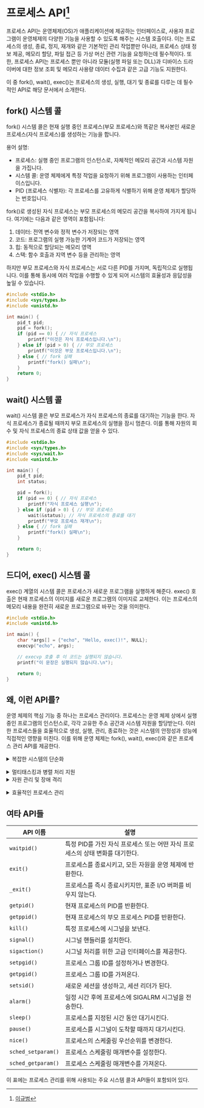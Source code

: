 # 프로세스 API[^Gyu-BBB]

[^Gyu-BBB]: [이규범](https://github.com/Gyu-BBB/os-2024)

프로세스 API는 운영체제(OS)가 애플리케이션에 제공하는 인터페이스로, 사용자 프로그램이 운영체제의 다양한 기능을 사용할 수 있도록 해주는 시스템 호출이다. 이는 프로세스의 생성, 종료, 정지, 재개와 같은 기본적인 관리 작업뿐만 아니라, 프로세스 상태 정보 제공, 메모리 할당, 파일 접근 등 가상 머신 관련 기능을 요청하는데 필수적이다. 또한, 프로세스 API는 프로세스 뿐만 아니라 모듈(실행 파일 또는 DLL)과 디바이스 드라이버에 대한 정보 조회 및 메모리 사용량 데이터 수집과 같은 고급 기능도 지원한다.

이 중 fork(), wait(), exec()는 프로세스의 생성, 실행, 대기 및 종료를 다루는 데 필수적인 API로 해당 문서에서 소개한다.

## fork() 시스템 콜

fork() 시스템 콜은 현재 실행 중인 프로세스(부모 프로세스)와 똑같은 복사본인 새로운 프로세스(자식 프로세스)를 생성하는 기능을 합니다.

용어 설명:

- 프로세스: 실행 중인 프로그램의 인스턴스로, 자체적인 메모리 공간과 시스템 자원을 가집니다.
- 시스템 콜: 운영 체제에게 특정 작업을 요청하기 위해 프로그램이 사용하는 인터페이스입니다.
- PID (프로세스 식별자): 각 프로세스를 고유하게 식별하기 위해 운영 체제가 할당하는 번호입니다.

fork()로 생성된 자식 프로세스는 부모 프로세스의 메모리 공간을 복사하여 가지게 됩니다. 여기에는 다음과 같은 영역이 포함됩니다:

1. 데이터: 전역 변수와 정적 변수가 저장되는 영역
2. 코드: 프로그램의 실행 가능한 기계어 코드가 저장되는 영역
3. 힙: 동적으로 할당되는 메모리 영역
4. 스택: 함수 호출과 지역 변수 등을 관리하는 영역

하지만 부모 프로세스와 자식 프로세스는 서로 다른 PID를 가지며, 독립적으로 실행됩니다. 이를 통해 동시에 여러 작업을 수행할 수 있게 되어 시스템의 효율성과 응답성을 높일 수 있습니다.

```c
#include <stdio.h>
#include <sys/types.h>
#include <unistd.h>

int main() {
    pid_t pid;
    pid = fork();
    if (pid == 0) { // 자식 프로세스
        printf("이것은 자식 프로세스입니다.\n");
    } else if (pid > 0) { // 부모 프로세스
        printf("이것은 부모 프로세스입니다.\n");
    } else { // fork 실패
        printf("fork() 실패\n");
    }
    return 0;
}
```

## wait() 시스템 콜

wait() 시스템 콜은 부모 프로세스가 자식 프로세스의 종료를 대기하는 기능을 한다. 자식 프로세스가 종료될 때까지 부모 프로세스의 실행을 잠시 멈춘다. 이를 통해 자원의 회수 및 자식 프로세스의 종료 상태 값을 얻을 수 있다.

```c
#include <stdio.h>
#include <sys/types.h>
#include <sys/wait.h>
#include <unistd.h>

int main() {
    pid_t pid;
    int status;

    pid = fork();
    if (pid == 0) { // 자식 프로세스
        printf("자식 프로세스 실행\n");
    } else if (pid > 0) { // 부모 프로세스
        wait(&status); // 자식 프로세스의 종료를 대기
        printf("부모 프로세스 재개\n");
    } else { // fork 실패
        printf("fork() 실패\n");
    }

    return 0;
}
```

## 드디어, exec() 시스템 콜

exec() 계열의 시스템 콜은 프로세스가 새로운 프로그램을 실행하게 해준다. exec() 호출은 현재 프로세스의 이미지를 새로운 프로그램의 이미지로 교체한다. 이는 프로세스의 메모리 내용을 완전히 새로운 프로그램으로 바꾸는 것을 의미한다.

```c
#include <stdio.h>
#include <unistd.h>

int main() {
    char *args[] = {"echo", "Hello, exec()!", NULL};
    execvp("echo", args);

    // execvp 호출 후 이 코드는 실행되지 않습니다.
    printf("이 문장은 실행되지 않습니다.\n");

    return 0;
}
```

## 왜, 이런 API를?

운영 체제의 핵심 기능 중 하나는 프로세스 관리이다. 프로세스는 운영 체제 상에서 실행 중인 프로그램의 인스턴스로, 각각 고유한 주소 공간과 시스템 자원을 할당받는다. 이러한 프로세스들을 효율적으로 생성, 실행, 관리, 종료하는 것은 시스템의 안정성과 성능에 직접적인 영향을 미친다. 이를 위해 운영 체제는 fork(), wait(), exec()와 같은 프로세스 관리 API를 제공한다.

<details>
<summary>복잡한 시스템의 단순화</summary>

fork(), wait(), exec()와 같은 API들은 복잡한 멀티프로세싱 시스템을 구축할 때 필수적이다. 이들 API를 사용함으로써 개발자는 새로운 프로세스를 생성하고(fork()), 프로세스의 실행을 조정(wait()), 그리고 새로운 프로그램을 실행(exec())할 수 있다. 이 과정에서, 각 API는 복잡한 내부 작업을 추상화하고 개발자에게 단순화된 인터페이스를 제공한다. 결과적으로, 개발자는 운영 체제의 복잡한 내부 메커니즘을 자세히 알지 못해도 프로세스 관리 기능을 쉽게 구현할 수 있다.</details>

<details>
<summary>멀티태스킹과 병렬 처리 지원</summary>

컴퓨팅 환경은 멀티태스킹과 병렬 처리를 필요로 한다. fork()를 사용하여 프로세스를 복제하고, exec()로 새로운 작업을 실행시키며, wait()으로 자식 프로세스의 실행 완료를 동기화함으로써, 개발자는 여러 작업을 동시에 처리할 수 있는 애플리케이션을 만들 수 있다. 이는 웹 서버와 같이 동시에 여러 요청을 처리해야 하는 애플리케이션에서 특히 중요다.

</details>

<details>
<summary>자원 관리 및 장애 격리</summary>

프로세스 API를 사용하면 프로세스 간의 자원 공유와 통신을 정교하게 관리할 수 있다. 예를 들어, fork() 후 exec()를 사용하면, 자식 프로세스는 부모 프로세스로부터 독립된 메모리 공간을 할당받게 되며, 이는 장애 격리(fault isolation)를 가능하게 한다. 하나의 프로세스에서 발생한 문제가 다른 프로세스에 영향을 미치지 않도록 하는 것이다. 이러한 장애 격리 메커니즘은 시스템의 안정성과 보안을 향상시킨다.</details>

<details>
<summary>효율적인 프로세스 관리</summary>

wait() 시스템 콜은 부모 프로세스가 자식 프로세스의 종료를 기다리게 함으로써, 자식 프로세스가 시스템 자원을 반환하고 종료 상태를 부모에게 알리는 과정을 관리한다. 이는 프로세스가 시스템 자원을 낭비하지 않고 효율적으로 활용하도록 보장한다. 프로세스의 정상 종료 및 비정상 종료를 관리하는 것은 시스템의 성능과 안정성을 유지하는 데 중요하다.

</details>

## 여타 API들

| API 이름           | 설명                                                                          |
| ------------------ | ----------------------------------------------------------------------------- |
| `waitpid()`        | 특정 PID를 가진 자식 프로세스 또는 어떤 자식 프로세스의 상태 변화를 대기한다. |
| `exit()`           | 프로세스를 종료시키고, 모든 자원을 운영 체제에 반환한다.                      |
| `_exit()`          | 프로세스를 즉시 종료시키지만, 표준 I/O 버퍼를 비우지 않는다.                  |
| `getpid()`         | 현재 프로세스의 PID를 반환한다.                                               |
| `getppid()`        | 현재 프로세스의 부모 프로세스 PID를 반환한다.                                 |
| `kill()`           | 특정 프로세스에 시그널을 보낸다.                                              |
| `signal()`         | 시그널 핸들러를 설치한다.                                                     |
| `sigaction()`      | 시그널 처리를 위한 고급 인터페이스를 제공한다.                                |
| `setpgid()`        | 프로세스 그룹 ID를 설정하거나 변경한다.                                       |
| `getpgid()`        | 프로세스 그룹 ID를 가져온다.                                                  |
| `setsid()`         | 새로운 세션을 생성하고, 세션 리더가 된다.                                     |
| `alarm()`          | 일정 시간 후에 프로세스에 SIGALRM 시그널을 전송한다.                          |
| `sleep()`          | 프로세스를 지정된 시간 동안 대기시킨다.                                       |
| `pause()`          | 프로세스를 시그널이 도착할 때까지 대기시킨다.                                 |
| `nice()`           | 프로세스의 스케줄링 우선순위를 변경한다.                                      |
| `sched_setparam()` | 프로세스 스케줄링 매개변수를 설정한다.                                        |
| `sched_getparam()` | 프로세스 스케줄링 매개변수를 가져온다.                                        |

이 표에는 프로세스 관리를 위해 사용되는 주요 시스템 콜과 API들이 포함되어 있다.
